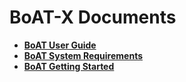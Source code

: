 # BoAT-X Documents

- [**BoAT User Guide**](/en-us/BoAT_User_Guide_en.md)
- [**BoAT System Requirements**](/en-us/BoAT_System_Requirements_en.md)
- [**BoAT Getting Started**](/en-us/BoAT_Getting_Started_en.md)
